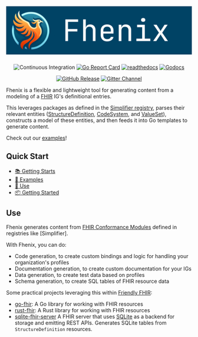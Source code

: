 # ![Fhenix](./docs/fhenix-logo.png)

<!-- markdownlint-disable MD033 -->
<div style="margin: auto; text-align: center;">

![Continuous Integration](https://img.shields.io/github/actions/workflow/status/friendly-fhir/fhenix/.github%2Fworkflows%2Fcontinuous-integration.yaml?logo=github)
[![Go Report Card](https://goreportcard.com/badge/github.com/friendly-fhir/fhenix)][go-report]
[![readthedocs](https://img.shields.io/badge/docs-readthedocs-blue?logo=readthedocs&logoColor=white)][docs]
[![Godocs](https://img.shields.io/badge/docs-reference-blue?logo=go&logoColor=white)][go-docs]

[![GitHub Release](https://img.shields.io/github/v/release/friendly-fhir/fhenix?include_prereleases)][github-releases]
[![Gitter Channel](https://img.shields.io/badge/matrix-%23friendly--fhir-darkcyan?logo=gitter)][gitter-channel]

</div>

Fhenix is a flexible and lightweight tool for generating content from a modeling
of a [FHIR] IG's definitional entries.

This leverages packages as defined in the [Simplifier registry], parses their
relevant entities ([StructureDefinition], [CodeSystem], and
[ValueSet]), constructs a model of these entities, and then feeds it into Go
templates to generate content.

Check out our [examples](./examples)!

[FHIR]: https://www.hl7.org/fhir/
[ValueSet]: https://www.hl7.org/fhir/valueset.html
[CodeSystem]: https://www.hl7.org/fhir/codesystem.html
[StructureDefinition]: https://www.hl7.org/fhir/structuredefinition.html

[gitter-channel]: https://matrix.to/#/#friendly-fhir:gitter.im
[docs]: https://friendly-fhir.github.io/fhenix/
[go-docs]: https://pkg.go.dev/github.com/friendly-fhir/fhenix
[go-report]: https://goreportcard.com/report/github.com/friendly-fhir/fhenix
[github-releases]: https://github.com/friendly-fhir/fhenix/releases
[Simplifier registry]: https://simplifier.net

## Quick Start

* [📚 Getting Starts][docs]
* [🚂 Examples](./examples)
* [🚀 Use](#use)
* [📦 Getting Started][getting_started]

[getting_started]: https://friendly-fhir.org/fhenix/user-manual/getting-started/

## Use

Fhenix generates content from [FHIR Conformance Modules] defined in registries
like [Simplifier].

With Fhenix, you can do:

* Code generation, to create custom bindings and logic for handling your
  organization's profiles
* Documentation generation, to create custom documentation for your IGs
* Data generation, to create test data based on profiles
* Schema generation, to create SQL tables of FHIR resource data

Some practical projects leveraging this within [Friendly FHIR]:

* [go-fhir](https://github.com/friendly-fhir/go-fhir):
  A Go library for working with FHIR resources
* [rust-fhir](https://github.com/friendly-fhir/rust-fhir):
  A Rust library for working with FHIR resources
* [sqlite-fhir-server](https://github.com/friendly-fhir/sqlite-fhirstore)
  A FHIR server that uses [SQLite] as a backend for storage and emitting
  REST APIs. Generates SQLite tables from `StructureDefinition` resources.

[SQLite]: https://sqlite.org/index.html
[Friendly FHIR]: https://github.com/friendly-fhir
[FHIR Conformance Modules]: https://www.hl7.org/fhir/conformance-module.html
